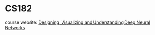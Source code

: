 # CS182
course website: [Designing, Visualizing and Understanding Deep Neural Networks](https://cs182sp21.github.io/)
